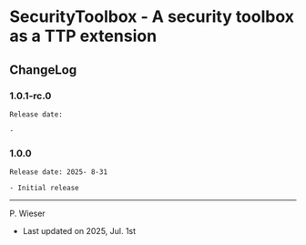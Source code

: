 # SecurityToolbox - A security toolbox as a TTP extension

## ChangeLog

### 1.0.1-rc.0

    Release date: 

    - 

### 1.0.0

    Release date: 2025- 8-31

    - Initial release

---
P. Wieser
- Last updated on 2025, Jul. 1st

